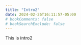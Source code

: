 ```yaml
---
title: "Intro2"
date: 2024-02-26T16:11:57-05:00
# bookComments: false
# bookSearchExclude: false
---
```


This is intro2
